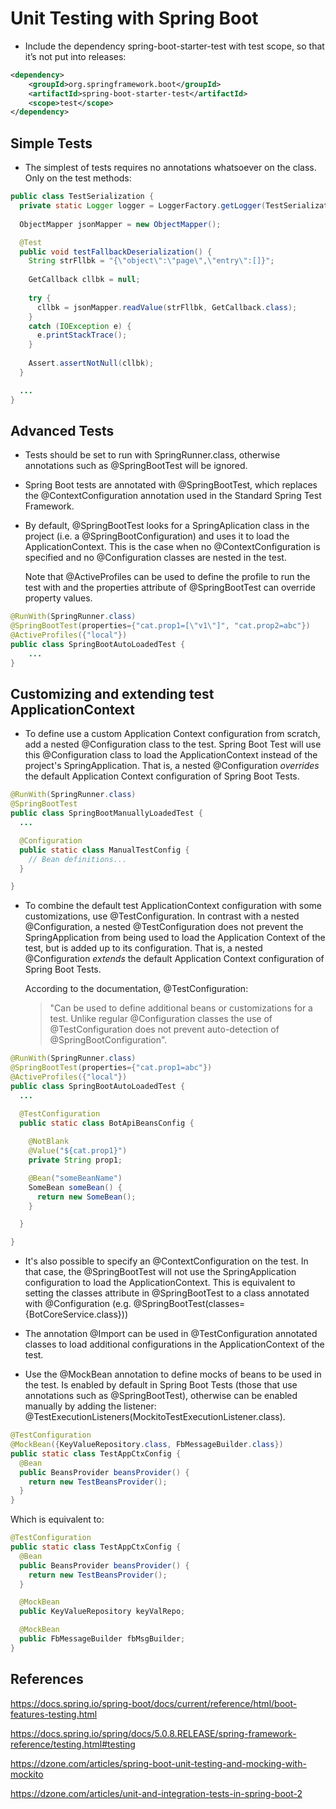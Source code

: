 # Unit Testing with Spring Boot

* Include the dependency spring-boot-starter-test with test scope, so that it’s not put into releases:

```xml
<dependency>
	<groupId>org.springframework.boot</groupId>
	<artifactId>spring-boot-starter-test</artifactId>
	<scope>test</scope>
</dependency>
```

## Simple Tests

* The simplest of tests requires no annotations whatsoever on the class. Only on the test methods:

```java
public class TestSerialization {
  private static Logger logger = LoggerFactory.getLogger(TestSerialization.class);
  
  ObjectMapper jsonMapper = new ObjectMapper();

  @Test
  public void testFallbackDeserialization() {  
    String strFllbk = "{\"object\":\"page\",\"entry\":[]}";
    
    GetCallback cllbk = null;
    
    try {
      cllbk = jsonMapper.readValue(strFllbk, GetCallback.class);
    } 
    catch (IOException e) {
      e.printStackTrace();
    }
    
    Assert.assertNotNull(cllbk);
  }

  ...
}
```

## Advanced Tests

* Tests should be set to run with SpringRunner.class, otherwise annotations such as @SpringBootTest will be ignored. 

* Spring Boot tests are annotated with @SpringBootTest, which replaces the @ContextConfiguration annotation used in the Standard Spring Test Framework. 

* By default, @SpringBootTest looks for a SpringAplication class in the project (i.e. a @SpringBootConfiguration) and uses it to load the ApplicationContext. This is the case when no @ContextConfiguration is specified and no @Configuration classes are nested in the test. 

   Note that @ActiveProfiles can be used to define the profile to run the test with and the  properties attribute of @SpringBootTest can override property values.

```java
@RunWith(SpringRunner.class)
@SpringBootTest(properties={"cat.prop1=[\"v1\"]", "cat.prop2=abc"})
@ActiveProfiles({"local"})
public class SpringBootAutoLoadedTest {
    ...
}
```

## Customizing and extending test ApplicationContext

* To define use a custom Application Context configuration from scratch, add a nested @Configuration class to the test. Spring Boot Test will use this @Configuration class to load the ApplicationContext instead of the project's SpringApplication. That is, a nested @Configuration *overrides* the default Application Context configuration of Spring Boot Tests.

```java
@RunWith(SpringRunner.class)
@SpringBootTest
public class SpringBootManuallyLoadedTest {
  ...

  @Configuration
  public static class ManualTestConfig {
    // Bean definitions...
  }

}
```

* To combine the default test ApplicationContext configuration with some customizations, use @TestConfiguration. In contrast with a nested @Configuration, a nested @TestConfiguration does not prevent the SpringApplication from being used to load the Application Context of the test, but is added up to its configuration. That is, a nested @Configuration *extends* the default Application Context configuration of Spring Boot Tests.

   According to the documentation, @TestConfiguration:
   > "Can be used to define additional beans or customizations for a test. Unlike regular @Configuration classes the use of @TestConfiguration does not prevent auto-detection of @SpringBootConfiguration".

```java
@RunWith(SpringRunner.class)
@SpringBootTest(properties={"cat.prop1=abc"})
@ActiveProfiles({"local"})
public class SpringBootAutoLoadedTest {
  ...

  @TestConfiguration
  public static class BotApiBeansConfig {
    
    @NotBlank
    @Value("${cat.prop1}")
    private String prop1;

    @Bean("someBeanName")
    SomeBean someBean() {
      return new SomeBean();
    }

  }

}
```

* It's also possible to specify an @ContextConfiguration on the test. In that case, the @SpringBootTest will not use the SpringApplication configuration to load the ApplicationContext.  This is equivalent to setting the classes attribute in @SpringBootTest to a class annotated with @Configuration (e.g. @SpringBootTest(classes={BotCoreService.class}))
<!-- TODO: Validate this claim. See example at bot-core.BotPingCommandTest -->

* The annotation @Import can be used in @TestConfiguration annotated classes to load additional  configurations in the ApplicationContext of the test.
<!-- TODO: Add example -->

* Use the @MockBean annotation to define mocks of beans to be used in the test. Is enabled by default in Spring Boot Tests (those that use annotations such as @SpringBootTest), otherwise can be enabled manually by adding the listener: @TestExecutionListeners(MockitoTestExecutionListener.class).
<!-- TODO: Add examples, putting @MockBean on attributes, @Configuration classes and Test Classes -->

```java
@TestConfiguration
@MockBean({KeyValueRepository.class, FbMessageBuilder.class})
public static class TestAppCtxConfig {
  @Bean
  public BeansProvider beansProvider() {
    return new TestBeansProvider();
  }
}
```

Which is equivalent to:

```java
@TestConfiguration
public static class TestAppCtxConfig {
  @Bean
  public BeansProvider beansProvider() {
    return new TestBeansProvider();
  }

  @MockBean
  public KeyValueRepository keyValRepo;

  @MockBean
  public FbMessageBuilder fbMsgBuilder;
}
```

## References

https://docs.spring.io/spring-boot/docs/current/reference/html/boot-features-testing.html

https://docs.spring.io/spring/docs/5.0.8.RELEASE/spring-framework-reference/testing.html#testing

https://dzone.com/articles/spring-boot-unit-testing-and-mocking-with-mockito

https://dzone.com/articles/unit-and-integration-tests-in-spring-boot-2

